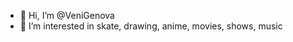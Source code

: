- 👋 Hi, I’m @VeniGenova
- 👀 I’m interested in skate, drawing, anime, movies, shows, music



<!---
VeniGenova/VeniGenova is a ✨ special ✨ repository because its `README.md` (this file) appears on your GitHub profile.
You can click the Preview link to take a look at your changes.
--->
